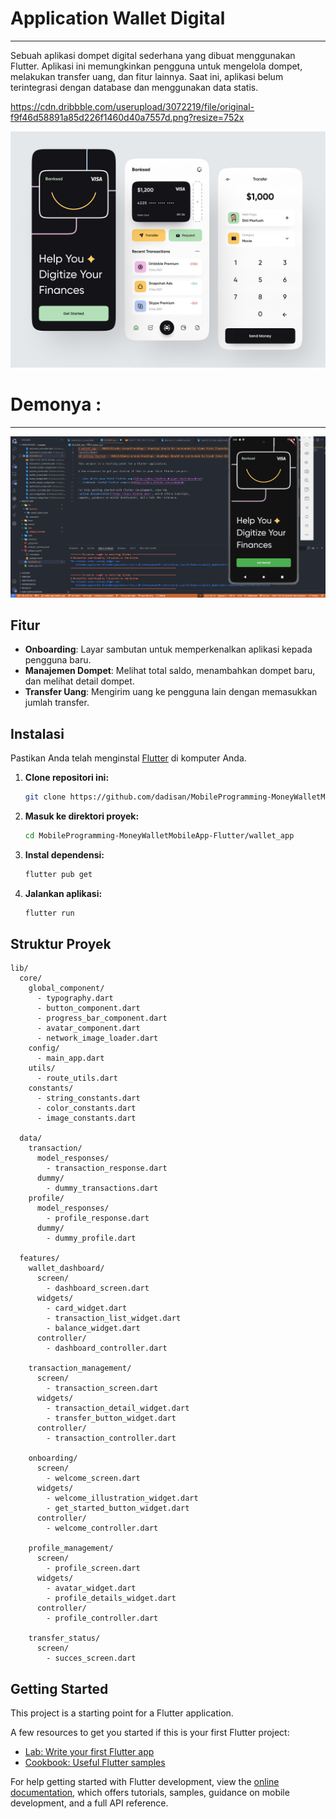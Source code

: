 # Application Wallet Digital

---

Sebuah aplikasi dompet digital sederhana yang dibuat menggunakan Flutter. Aplikasi ini memungkinkan pengguna untuk mengelola dompet, melakukan transfer uang, dan fitur lainnya. Saat ini, aplikasi belum terintegrasi dengan database dan menggunakan data statis.

https://cdn.dribbble.com/userupload/3072219/file/original-f9f46d58891a85d226f1460d40a7557d.png?resize=752x

![Desain App](assets/demo/ui.png)

# Demonya :

---

![App Demo](assets/demo/app.gif)

## Fitur

- **Onboarding**: Layar sambutan untuk memperkenalkan aplikasi kepada pengguna baru.
- **Manajemen Dompet**: Melihat total saldo, menambahkan dompet baru, dan melihat detail dompet.
- **Transfer Uang**: Mengirim uang ke pengguna lain dengan memasukkan jumlah transfer.

## Instalasi

Pastikan Anda telah menginstal [Flutter](https://flutter.dev/docs/get-started/install) di komputer Anda.

1. **Clone repositori ini:**

   ```bash
   git clone https://github.com/dadisan/MobileProgramming-MoneyWalletMobileApp-Flutter.git
   ```

2. **Masuk ke direktori proyek:**

   ```bash
   cd MobileProgramming-MoneyWalletMobileApp-Flutter/wallet_app
   ```

3. **Instal dependensi:**

   ```bash
   flutter pub get
   ```

4. **Jalankan aplikasi:**

   ```bash
   flutter run
   ```

## Struktur Proyek

```
lib/
  core/
    global_component/
      - typography.dart
      - button_component.dart
      - progress_bar_component.dart
      - avatar_component.dart
      - network_image_loader.dart
    config/
      - main_app.dart
    utils/
      - route_utils.dart
    constants/
      - string_constants.dart
      - color_constants.dart
      - image_constants.dart

  data/
    transaction/
      model_responses/
        - transaction_response.dart
      dummy/
        - dummy_transactions.dart
    profile/
      model_responses/
        - profile_response.dart
      dummy/
        - dummy_profile.dart

  features/
    wallet_dashboard/
      screen/
        - dashboard_screen.dart
      widgets/
        - card_widget.dart
        - transaction_list_widget.dart
        - balance_widget.dart
      controller/
        - dashboard_controller.dart

    transaction_management/
      screen/
        - transaction_screen.dart
      widgets/
        - transaction_detail_widget.dart
        - transfer_button_widget.dart
      controller/
        - transaction_controller.dart

    onboarding/
      screen/
        - welcome_screen.dart
      widgets/
        - welcome_illustration_widget.dart
        - get_started_button_widget.dart
      controller/
        - welcome_controller.dart

    profile_management/
      screen/
        - profile_screen.dart
      widgets/
        - avatar_widget.dart
        - profile_details_widget.dart
      controller/
        - profile_controller.dart

    transfer_status/
      screen/
        - succes_screen.dart
```

## Getting Started

This project is a starting point for a Flutter application.

A few resources to get you started if this is your first Flutter project:

- [Lab: Write your first Flutter app](https://docs.flutter.dev/get-started/codelab)
- [Cookbook: Useful Flutter samples](https://docs.flutter.dev/cookbook)

For help getting started with Flutter development, view the
[online documentation](https://docs.flutter.dev/), which offers tutorials,
samples, guidance on mobile development, and a full API reference.
